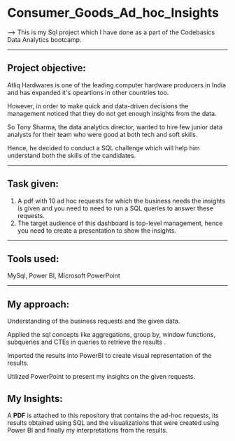 # Consumer_Goods_Ad_hoc_Insights

--> This is my Sql project which I have done as a part of the Codebasics Data Analytics bootcamp.
 
---------------
Project objective:
---------------
Atliq Hardwares is one of the leading computer hardware producers in India and has expanded it's opeartions in other countries too.

However, in order to make quick and data-driven decisions the management noticed that they do not get enough insights from the data. 

So Tony Sharma, the data analytics director, wanted to hire few junior data analysts for their team who were good at both tech and soft skills. 

Hence, he decided to conduct a SQL challenge which will help him understand both the skills of the candidates.

----------
Task given:
----------
1) A pdf with 10 ad hoc requests for which the business needs the insights is given and you need to need to run a SQL queries to answer these requests. 
2) The target audience of this dashboard is top-level management, hence you need to create a presentation to show the insights.

----------
Tools used:
----------
MySql,
Power BI,
Microsoft PowerPoint

-----------
My approach:
-----------
Understanding of the business requests and the given data.

Applied the sql concepts like aggregations, group by, window functions, subqueries and CTEs in queries to retrieve the results . 

Imported the results into PowerBI to create visual representation of the results.

Utilized PowerPoint to present my insights on the given requests.


My Insights:
-----------
A **PDF** is attached to this repository that contains the ad-hoc requests, its results obtained using SQL and the visualizations that were created using Power BI and finally my interpretations from the results.
